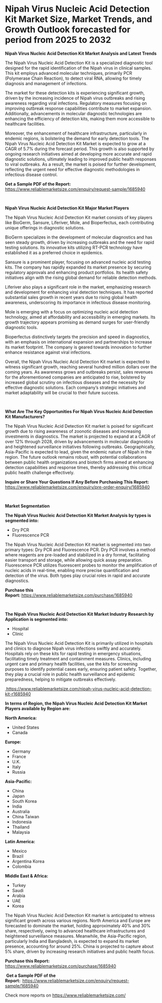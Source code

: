 <p><h1>Nipah Virus Nucleic Acid Detection Kit Market Size, Market Trends, and Growth Outlook forecasted for period from 2025 to 2032</h1></p><p><strong>Nipah Virus Nucleic Acid Detection Kit Market Analysis and Latest Trends</strong></p>
<p><p>The Nipah Virus Nucleic Acid Detection Kit is a specialized diagnostic tool designed for the rapid identification of the Nipah virus in clinical samples. This kit employs advanced molecular techniques, primarily PCR (Polymerase Chain Reaction), to detect viral RNA, allowing for timely diagnosis and management of infections.</p><p>The market for these detection kits is experiencing significant growth, driven by the increasing incidence of Nipah virus outbreaks and rising awareness regarding viral infections. Regulatory measures focusing on improving outbreak response capabilities contribute to market expansion. Additionally, advancements in molecular diagnostic technologies are enhancing the efficiency of detection kits, making them more accessible to healthcare facilities.</p><p>Moreover, the enhancement of healthcare infrastructure, particularly in endemic regions, is bolstering the demand for early detection tools. The Nipah Virus Nucleic Acid Detection Kit Market is expected to grow at a CAGR of 5.7% during the forecast period. This growth is also supported by ongoing research initiatives aimed at developing more accurate and rapid diagnostic solutions, ultimately leading to improved public health responses to viral outbreaks. As a result, the market is poised for further development, reflecting the urgent need for effective diagnostic methodologies in infectious disease control.</p></p>
<p><strong>Get a Sample PDF of the Report:&nbsp;</strong> <a href="https://www.reliablemarketsize.com/enquiry/request-sample/1685940?utm_campaign=3220&utm_medium=2&utm_source=Github&utm_content=ia&utm_term=24032025&utm_id=nipah-virus-nucleic-acid-detection-kit">https://www.reliablemarketsize.com/enquiry/request-sample/1685940</a></p>
<p>&nbsp;</p>
<p><strong>Nipah Virus Nucleic Acid Detection Kit Major Market Players</strong></p>
<p><p>The Nipah Virus Nucleic Acid Detection Kit market consists of key players like BioGerm, Sansure, Liferiver, Mole, and Bioperfectus, each contributing unique offerings in diagnostic solutions. </p><p>BioGerm specializes in the development of molecular diagnostics and has seen steady growth, driven by increasing outbreaks and the need for rapid testing solutions. Its innovative kits utilizing RT-PCR technology have established it as a preferred choice in epidemics.</p><p>Sansure is a prominent player, focusing on advanced nucleic acid testing kits. The company has rapidly expanded its market presence by securing regulatory approvals and enhancing product portfolios. Its health safety initiatives align with the rising global demand for reliable detection methods.</p><p>Liferiver also plays a significant role in the market, emphasizing research and development for enhancing viral detection techniques. It has reported substantial sales growth in recent years due to rising global health awareness, underscoring its importance in infectious disease monitoring.</p><p>Mole is emerging with a focus on optimizing nucleic acid detection technology, aimed at affordability and accessibility in emerging markets. Its growth trajectory appears promising as demand surges for user-friendly diagnostic tools.</p><p>Bioperfectus distinctively targets the precision and speed in diagnostics, with an emphasis on international expansion and partnerships to increase its market footprint. The company is geared towards innovation to further enhance resistance against viral infections.</p><p>Overall, the Nipah Virus Nucleic Acid Detection Kit market is expected to witness significant growth, reaching several hundred million dollars over the coming years. As awareness grows and outbreaks persist, sales revenues for the aforementioned companies are anticipated to rise, bolstered by increased global scrutiny on infectious diseases and the necessity for effective diagnostic solutions. Each company’s strategic initiatives and market adaptability will be crucial to their future success.</p></p>
<p>&nbsp;</p>
<p><strong>What Are The Key Opportunities For Nipah Virus Nucleic Acid Detection Kit Manufacturers?</strong></p>
<p><p>The Nipah Virus Nucleic Acid Detection Kit market is poised for significant growth due to rising awareness of zoonotic diseases and increasing investments in diagnostics. The market is projected to expand at a CAGR of over 12% through 2028, driven by advancements in molecular diagnostics and heightened surveillance initiatives following outbreaks. Geographically, Asia-Pacific is expected to lead, given the endemic nature of Nipah in the region. The future outlook remains robust, with potential collaborations between public health organizations and biotech firms aimed at enhancing detection capabilities and response times, thereby addressing this critical public health challenge effectively.</p></p>
<p><strong>Inquire or Share Your Questions If Any Before Purchasing This Report:</strong> <a href="https://www.reliablemarketsize.com/enquiry/pre-order-enquiry/1685940?utm_campaign=3220&utm_medium=2&utm_source=Github&utm_content=ia&utm_term=24032025&utm_id=nipah-virus-nucleic-acid-detection-kit">https://www.reliablemarketsize.com/enquiry/pre-order-enquiry/1685940</a></p>
<p>&nbsp;</p>
<p><strong>Market Segmentation</strong></p>
<p><strong>The Nipah Virus Nucleic Acid Detection Kit Market Analysis by types is segmented into:</strong></p>
<p><ul><li>Dry PCR</li><li>Fluorescence PCR</li></ul></p>
<p><p>The Nipah Virus Nucleic Acid Detection Kit market is segmented into two primary types: Dry PCR and Fluorescence PCR. Dry PCR involves a method where reagents are pre-loaded and stabilized in a dry format, facilitating easier transport and storage, while allowing quick assay preparation. Fluorescence PCR utilizes fluorescent probes to monitor the amplification of nucleic acids in real-time, enabling more precise quantification and detection of the virus. Both types play crucial roles in rapid and accurate diagnostics.</p></p>
<p><strong>Purchase this Report:&nbsp;</strong><a href="https://www.reliablemarketsize.com/purchase/1685940?utm_campaign=3220&utm_medium=2&utm_source=Github&utm_content=ia&utm_term=24032025&utm_id=nipah-virus-nucleic-acid-detection-kit">https://www.reliablemarketsize.com/purchase/1685940</a></p>
<p>&nbsp;</p>
<p><strong>The Nipah Virus Nucleic Acid Detection Kit Market Industry Research by Application is segmented into:</strong></p>
<p><ul><li>Hospital</li><li>Clinic</li></ul></p>
<p><p>The Nipah Virus Nucleic Acid Detection Kit is primarily utilized in hospitals and clinics to diagnose Nipah virus infections swiftly and accurately. Hospitals rely on these kits for rapid testing in emergency situations, facilitating timely treatment and containment measures. Clinics, including urgent care and primary health facilities, use the kits for screening purposes to identify potential cases early, ensuring patient safety. Together, they play a crucial role in public health surveillance and epidemic preparedness, helping to mitigate outbreaks effectively.</p></p>
<p><a href="https://www.reliablemarketsize.com/nipah-virus-nucleic-acid-detection-kit-r1685940?utm_campaign=3220&utm_medium=2&utm_source=Github&utm_content=ia&utm_term=24032025&utm_id=nipah-virus-nucleic-acid-detection-kit">&nbsp;https://www.reliablemarketsize.com/nipah-virus-nucleic-acid-detection-kit-r1685940</a></p>
<p><strong>In terms of Region, the Nipah Virus Nucleic Acid Detection Kit Market Players available by Region are:</strong></p>
<p>
    <p> <strong> North America: </strong>
        <ul>
            <li>United States</li>
            <li>Canada</li>
        </ul>
        </p> 
    <p> <strong> Europe: </strong>
        <ul>
            <li>Germany</li>
            <li>France</li>
            <li>U.K.</li>
            <li>Italy</li>
            <li>Russia</li>
        </ul>
        </p> 
    <p> <strong> Asia-Pacific: </strong>
        <ul>
            <li>China</li>
            <li>Japan</li>
            <li>South Korea</li>
            <li>India</li>
            <li>Australia</li>
            <li>China Taiwan</li>
            <li>Indonesia</li>
            <li>Thailand</li>
            <li>Malaysia</li>
        </ul>
        </p> 
    <p> <strong> Latin America: </strong>
        <ul>
            <li>Mexico</li>
            <li>Brazil</li>
            <li>Argentina Korea</li>
            <li>Colombia</li>
        </ul>
        </p> 
    <p> <strong> Middle East & Africa: </strong>
        <ul>
            <li>Turkey</li>
            <li>Saudi</li>
            <li>Arabia</li>
            <li>UAE</li>
            <li>Korea</li>
        </ul>
    </p>
    </p>
<p><p>The Nipah Virus Nucleic Acid Detection Kit market is anticipated to witness significant growth across various regions. North America and Europe are forecasted to dominate the market, holding approximately 40% and 30% share, respectively, owing to advanced healthcare infrastructures and heightened surveillance measures. Meanwhile, the Asia-Pacific region, particularly India and Bangladesh, is expected to expand its market presence, accounting for around 25%. China is projected to capture about 5% share, driven by increasing research initiatives and public health focus.</p></p>
<p><strong>Purchase this Report: </strong><a href="https://www.reliablemarketsize.com/purchase/1685940?utm_campaign=3220&utm_medium=2&utm_source=Github&utm_content=ia&utm_term=24032025&utm_id=nipah-virus-nucleic-acid-detection-kit">https://www.reliablemarketsize.com/purchase/1685940</a></p>
<p>&nbsp;<strong>Get a Sample PDF of the Report:&nbsp;&nbsp;</strong><a href="https://www.reliablemarketsize.com/enquiry/request-sample/1685940?utm_campaign=3220&utm_medium=2&utm_source=Github&utm_content=ia&utm_term=24032025&utm_id=nipah-virus-nucleic-acid-detection-kit">https://www.reliablemarketsize.com/enquiry/request-sample/1685940</a></p>
<p><strong></strong></p>
<p>Check more reports on <a href="https://www.reliablemarketsize.com/?utm_campaign=3220&utm_medium=2&utm_source=Github&utm_content=ia&utm_term=24032025&utm_id=nipah-virus-nucleic-acid-detection-kit">https://www.reliablemarketsize.com/</a></p>